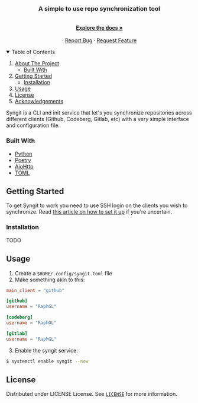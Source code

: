 <!-- PROJECT LOGO -->
<br />
<p align="center">
<!--  
  <a href="https://github.com/RaphGL/Syngit">
    <img src="logo.png" alt="Logo" height="80">
  </a> --->

  <h3 align="center">A simple to use repo synchronization tool</h3>
  <p align="center">
    <br />
    <a href="https://github.com/RaphGL/ProjectName"><strong>Explore the docs »</strong></a>
    <br />
    <br />
    ·
    <a href="https://github.com/RaphGL/ProjectName/issues">Report Bug</a>
    ·
    <a href="https://github.com/RaphGL/ProjectName/issues">Request Feature</a>
  </p>
</p>

<!-- TABLE OF CONTENTS -->
<details open="open">
  <summary>Table of Contents</summary>
  <ol>
    <li>
      <a href="#about-the-project">About The Project</a>
      <ul>
        <li><a href="#built-with">Built With</a></li>
      </ul>
    </li>
    <li>
      <a href="#getting-started">Getting Started</a>
      <ul>
        <li><a href="#installation">Installation</a></li>
      </ul>
    </li>
    <li><a href="#usage">Usage</a></li>
    <li><a href="#license">License</a></li>
    <li><a href="#acknowledgements">Acknowledgements</a></li>
  </ol>
</details>

<!-- ABOUT THE PROJECT -->

Syngit is a CLI and init service that let's you synchronize repositories across different clients (Github, Codeberg, Gitlab, etc) with a very simple interface and configuration file.

### Built With

- [Python](https://www.python.org/)
- [Poetry](https://python-poetry.org/)
- [AioHttp](https://docs.aiohttp.org/en/stable/)
- [TOML](https://github.com/uiri/toml)

<!-- GETTING STARTED -->

## Getting Started

To get Syngit to work you need to use SSH login on the clients you wish to synchronize. Read [this article on how to set it up](https://docs.github.com/en/authentication/connecting-to-github-with-ssh) if you're uncertain.

### Installation

TODO

<!-- USAGE EXAMPLES -->

## Usage

1. Create a `$HOME/.config/syngit.toml` file
2. Make something akin to this:

```toml
main_client = "github"

[github]
username = "RaphGL"

[codeberg]
username = "RaphGL"

[gitlab]
username = "RaphGL"
```

3. Enable the syngit service:

```sh
$ systemctl enable syngit --now
```

<!-- LICENSE -->

## License

Distributed under LICENSE License. See [`LICENSE`](https://github.com/RaphGL/Syngit/blob/main/LICENSE) for more information.

<!-- ACKNOWLEDGEMENTS -->
<!-- MARKDOWN LINKS & IMAGES -->
<!-- https://www.markdownguide.org/basic-syntax/#reference-style-links -->

[contributors-shield]: https://img.shields.io/github/contributors/othneildrew/Best-README-Template.svg?style=for-the-badge
[contributors-url]: https://github.com/othneildrew/Best-README-Template/graphs/contributors
[forks-shield]: https://img.shields.io/github/forks/othneildrew/Best-README-Template.svg?style=for-the-badge
[forks-url]: https://github.com/othneildrew/Best-README-Template/network/members
[stars-shield]: https://img.shields.io/github/stars/othneildrew/Best-README-Template.svg?style=for-the-badge
[stars-url]: https://github.com/othneildrew/Best-README-Template/stargazers
[issues-shield]: https://img.shields.io/github/issues/othneildrew/Best-README-Template.svg?style=for-the-badge
[issues-url]: https://github.com/othneildrew/Best-README-Template/issues
[license-shield]: https://img.shields.io/github/license/othneildrew/Best-README-Template.svg?style=for-the-badge
[license-url]: https://github.com/othneildrew/Best-README-Template/blob/master/LICENSE.txt
[linkedin-shield]: https://img.shields.io/badge/-LinkedIn-black.svg?style=for-the-badge&logo=linkedin&colorB=555
[linkedin-url]: https://linkedin.com/in/othneildrew
[product-screenshot]: images/screenshot.png

